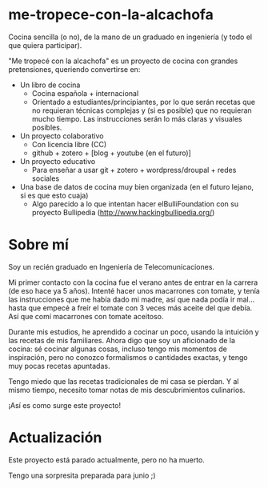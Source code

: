 # me-tropece-con-la-alcachofa
Cocina sencilla (o no), de la mano de un graduado en ingeniería (y todo el que quiera participar).


"Me tropecé con la alcachofa" es un proyecto de cocina con grandes pretensiones, queriendo convertirse en:

* Un libro de cocina
  - Cocina española + internacional
  - Orientado a estudiantes/principiantes, por lo que serán recetas que no requieran técnicas complejas y (si es posible) que no requieran mucho tiempo. Las instrucciones serán lo más claras y visuales posibles.
* Un proyecto colaborativo
  - Con licencia libre (CC)
  - github + zotero + [blog + youtube (en el futuro)]
* Un proyecto educativo
  - Para enseñar a usar git + zotero + wordpress/droupal + redes sociales
* Una base de datos de cocina muy bien organizada (en el futuro lejano, si es que esto cuaja)
  - Algo parecido a lo que intentan hacer elBulliFoundation con su proyecto Bullipedia (http://www.hackingbullipedia.org/)

Sobre mí
========

Soy un recién graduado en Ingeniería de Telecomunicaciones.

Mi primer contacto con la cocina fue el verano antes de entrar en la carrera (de eso hace ya 5 años). Intenté hacer unos macarrones con tomate, y tenía las instrucciones que me había dado mi madre, así que nada podía ir mal... hasta que empecé a freír el tomate con 3 veces más aceite del que debía. Así que comí macarrones con tomate aceitoso.

Durante mis estudios, he aprendido a cocinar un poco, usando la intuición y las recetas de mis familiares. Ahora digo que soy un aficionado de la cocina: sé cocinar algunas cosas, incluso tengo mis momentos de inspiración, pero no conozco formalismos o cantidades exactas, y tengo muy pocas recetas apuntadas.

Tengo miedo que las recetas tradicionales de mi casa se pierdan. Y al mismo tiempo, necesito tomar notas de mis descubrimientos culinarios.

¡Así es como surge este proyecto!

Actualización
=============

Este proyecto está parado actualmente, pero no ha muerto.

Tengo una sorpresita preparada para junio ;)
